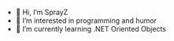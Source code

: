- 👋 Hi, I’m SprayZ
- 👀 I’m interested in programming and humor
- 🌱 I’m currently learning .NET Oriented Objects 

<!---
SprayZ-prog/SprayZ-prog is a ✨ special ✨ repository because its `README.md` (this file) appears on your GitHub profile.
You can click the Preview link to take a look at your changes.
--->
